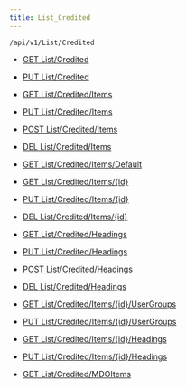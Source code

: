 ```yaml
---
title: List_Credited
---
```


```http
/api/v1/List/Credited
```




* [GET List/Credited](v1CreditedList_GetListDefinition.md)

* [PUT List/Credited](v1CreditedList_SetListDefinition.md)

* [GET List/Credited/Items](v1CreditedList_GetAll.md)

* [PUT List/Credited/Items](v1CreditedList_PutAllCredited.md)

* [POST List/Credited/Items](v1CreditedList_PostCredited.md)

* [DEL List/Credited/Items](v1CreditedList_DeleteAllCredited.md)

* [GET List/Credited/Items/Default](v1CreditedList_CreateDefaultCredited.md)

* [GET List/Credited/Items/{id}](v1CreditedList_GetCredited.md)

* [PUT List/Credited/Items/{id}](v1CreditedList_PutCredited.md)

* [DEL List/Credited/Items/{id}](v1CreditedList_DeleteCredited.md)

* [GET List/Credited/Headings](v1CreditedList_GetCreditedHeadings.md)

* [PUT List/Credited/Headings](v1CreditedList_PutCreditedHeadings.md)

* [POST List/Credited/Headings](v1CreditedList_PostCreditedHeading.md)

* [DEL List/Credited/Headings](v1CreditedList_DeleteCreditedHeadings.md)

* [GET List/Credited/Items/{id}/UserGroups](v1CreditedList_GetCreditedUserGroupsForListItem.md)

* [PUT List/Credited/Items/{id}/UserGroups](v1CreditedList_PutCreditedUserGroupsForListItem.md)

* [GET List/Credited/Items/{id}/Headings](v1CreditedList_GetCreditedHeadingsForListItem.md)

* [PUT List/Credited/Items/{id}/Headings](v1CreditedList_PutCreditedHeadingsForListItem.md)

* [GET List/Credited/MDOItems](v1CreditedList_GetMDOList.md)